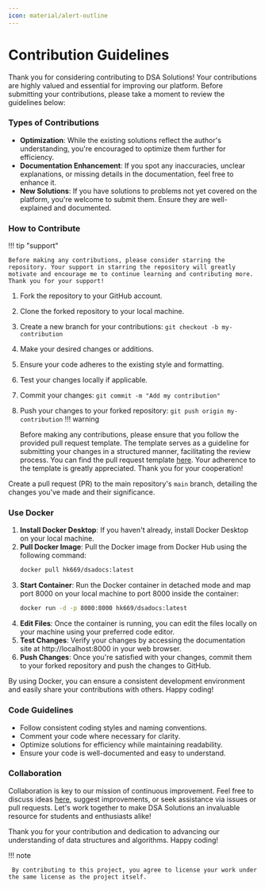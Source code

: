 ```yaml
---
icon: material/alert-outline
---
```


# Contribution Guidelines

Thank you for considering contributing to DSA Solutions! Your contributions are highly valued and essential for improving our platform. Before submitting your contributions, please take a moment to review the guidelines below:

### Types of Contributions

- **Optimization**: While the existing solutions reflect the author's understanding, you're encouraged to optimize them further for efficiency.
- **Documentation Enhancement**: If you spot any inaccuracies, unclear explanations, or missing details in the documentation, feel free to enhance it.
- **New Solutions**: If you have solutions to problems not yet covered on the platform, you're welcome to submit them. Ensure they are well-explained and documented.

### How to Contribute

!!! tip "support"

    Before making any contributions, please consider starring the repository. Your support in starring the repository will greatly motivate and encourage me to continue learning and contributing more. Thank you for your support!

1. Fork the repository to your GitHub account.
2. Clone the forked repository to your local machine.
3. Create a new branch for your contributions: `git checkout -b my-contribution`
4. Make your desired changes or additions.
5. Ensure your code adheres to the existing style and formatting.
6. Test your changes locally if applicable.
7. Commit your changes: `git commit -m "Add my contribution"`
8. Push your changes to your forked repository: `git push origin my-contribution`
!!! warning

    Before making any contributions, please ensure that you follow the provided pull request template. The template serves as a guideline for submitting your changes in a structured manner, facilitating the review process. You can find the pull request template [here](https://github.com/Hk669/DSA/blob/main/.github/PULL_REQUEST_TEMPLATE.md). Your adherence to the template is greatly appreciated. Thank you for your cooperation!

 Create a pull request (PR) to the main repository's `main` branch, detailing the changes you've made and their significance.

### Use Docker

1. **Install Docker Desktop**: If you haven't already, install Docker Desktop on your local machine.
2. **Pull Docker Image**: Pull the Docker image from Docker Hub using the following command:
    ```sh
    docker pull hk669/dsadocs:latest
    ```
3. **Start Container**: Run the Docker container in detached mode and map port 8000 on your local machine to port 8000 inside the container:
    ```sh
    docker run -d -p 8000:8000 hk669/dsadocs:latest
    ```
4. **Edit Files**: Once the container is running, you can edit the files locally on your machine using your preferred code editor.
5. **Test Changes**: Verify your changes by accessing the documentation site at http://localhost:8000 in your web browser.
6. **Push Changes**: Once you're satisfied with your changes, commit them to your forked repository and push the changes to GitHub.

By using Docker, you can ensure a consistent development environment and easily share your contributions with others. Happy coding!


### Code Guidelines

- Follow consistent coding styles and naming conventions.
- Comment your code where necessary for clarity.
- Optimize solutions for efficiency while maintaining readability.
- Ensure your code is well-documented and easy to understand.

### Collaboration

Collaboration is key to our mission of continuous improvement. Feel free to discuss ideas [here](https://github.com/Hk669/DSA/discussions), suggest improvements, or seek assistance via issues or pull requests. Let's work together to make DSA Solutions an invaluable resource for students and enthusiasts alike!

Thank you for your contribution and dedication to advancing our understanding of data structures and algorithms. Happy coding!

!!! note

     By contributing to this project, you agree to license your work under the same license as the project itself.